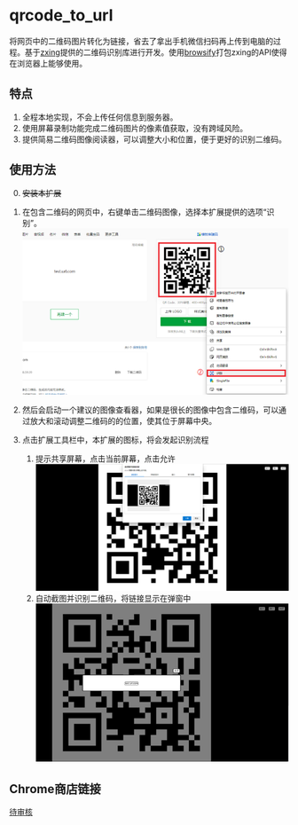 # qrcode_to_url
将网页中的二维码图片转化为链接，省去了拿出手机微信扫码再上传到电脑的过程。基于[zxing](https://github.com/zxing-js/library)提供的二维码识别库进行开发。使用[browsify](https://github.com/browserify/browserify)打包zxing的API使得在浏览器上能够使用。

## 特点
1. 全程本地实现，不会上传任何信息到服务器。
2. 使用屏幕录制功能完成二维码图片的像素值获取，没有跨域风险。
3. 提供简易二维码图像阅读器，可以调整大小和位置，便于更好的识别二维码。

## 使用方法
0. ~~安装本扩展~~

1. 在包含二维码的网页中，右键单击二维码图像，选择本扩展提供的选项“识别”。
![](./qrcode_example_imgs/0.png)
2. 然后会启动一个建议的图像查看器，如果是很长的图像中包含二维码，可以通过放大和滚动调整二维码的的位置，使其位于屏幕中央。

3. 点击扩展工具栏中，本扩展的图标，将会发起识别流程
    1. 提示共享屏幕，点击当前屏幕，点击允许
![](./qrcode_example_imgs/3.png)
    2. 自动截图并识别二维码，将链接显示在弹窗中
![](./qrcode_example_imgs/4.png)

## Chrome商店链接
[待审核](javascript:void())
